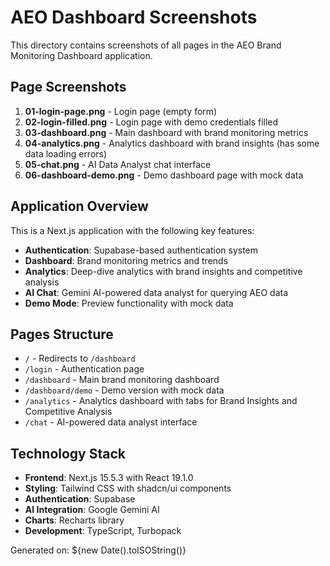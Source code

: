 # AEO Dashboard Screenshots

This directory contains screenshots of all pages in the AEO Brand Monitoring Dashboard application.

## Page Screenshots

1. **01-login-page.png** - Login page (empty form)
2. **02-login-filled.png** - Login page with demo credentials filled
3. **03-dashboard.png** - Main dashboard with brand monitoring metrics
4. **04-analytics.png** - Analytics dashboard with brand insights (has some data loading errors)
5. **05-chat.png** - AI Data Analyst chat interface
6. **06-dashboard-demo.png** - Demo dashboard page with mock data

## Application Overview

This is a Next.js application with the following key features:
- **Authentication**: Supabase-based authentication system
- **Dashboard**: Brand monitoring metrics and trends
- **Analytics**: Deep-dive analytics with brand insights and competitive analysis
- **AI Chat**: Gemini AI-powered data analyst for querying AEO data
- **Demo Mode**: Preview functionality with mock data

## Pages Structure

- `/` - Redirects to `/dashboard`
- `/login` - Authentication page
- `/dashboard` - Main brand monitoring dashboard
- `/dashboard/demo` - Demo version with mock data
- `/analytics` - Analytics dashboard with tabs for Brand Insights and Competitive Analysis
- `/chat` - AI-powered data analyst interface

## Technology Stack

- **Frontend**: Next.js 15.5.3 with React 19.1.0
- **Styling**: Tailwind CSS with shadcn/ui components
- **Authentication**: Supabase
- **AI Integration**: Google Gemini AI
- **Charts**: Recharts library
- **Development**: TypeScript, Turbopack

Generated on: ${new Date().toISOString()}